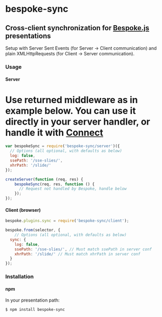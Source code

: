 # bespoke-sync
## Cross-client synchronization for [Bespoke.js](https://github.com/markdalgleish/bespoke.js) presentations

Setup with Server Sent Events (for Server -> Client communication) and plain XMLHttpRequests (for Client -> Server communication).

### Usage
#### Server

Use returned middleware as in example below. You can use it directly in your server handler, or handle it with [Connect](http://www.senchalabs.org/connect/)
=
```javascript
var bespokeSync = require('bespoke-sync/server')({
  // Options (all optional, with defaults as below)
  log: false,
  ssePath: '/sse-slies/',
  xhrPath: '/slide/'
});

createServer(function (req, res) {
	bespokeSync(req, res, function () {
	  // Request not handled by Bespoke, handle below
	});
});
```

#### Client (browser)

```javascript
bespoke.plugins.sync = require('bespoke-sync/client');

bespoke.from(selector, {
	// Options (all optional, with defaults as below)
  sync: {
    log: false,
    ssePath: '/sse-slies/', // Must match ssePath in server conf
    xhrPath: '/slide/' // Must match xhrPath in server conf
  }
});
```

### Installation
#### npm

In your presentation path:

	$ npm install bespoke-sync
